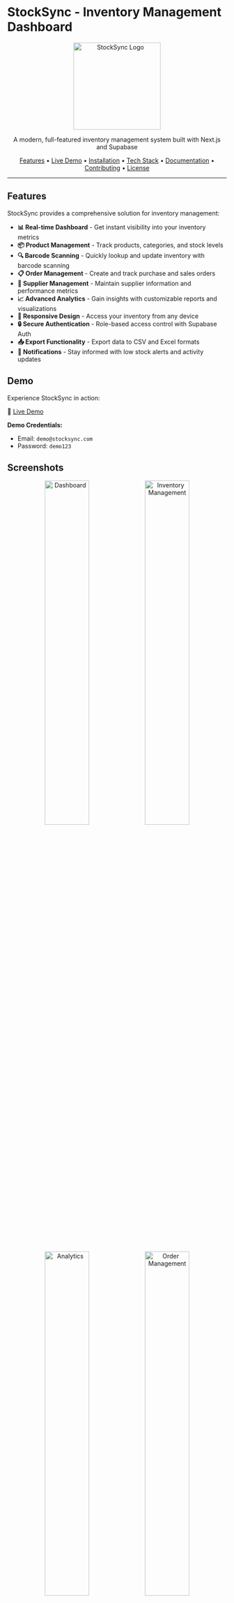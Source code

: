# StockSync - Inventory Management Dashboard

<p align="center">
  <img src="public/images/stocksync-logo.png" alt="StockSync Logo" width="200" />
</p>

<p align="center">
  A modern, full-featured inventory management system built with Next.js and Supabase
</p>

<p align="center">
  <a href="#features">Features</a> •
  <a href="#demo">Live Demo</a> •
  <a href="#installation">Installation</a> •
  <a href="#tech-stack">Tech Stack</a> •
  <a href="#documentation">Documentation</a> •
  <a href="#contributing">Contributing</a> •
  <a href="#license">License</a>
</p>

---

## Features

StockSync provides a comprehensive solution for inventory management:

- **📊 Real-time Dashboard** - Get instant visibility into your inventory metrics
- **📦 Product Management** - Track products, categories, and stock levels
- **🔍 Barcode Scanning** - Quickly lookup and update inventory with barcode scanning
- **📋 Order Management** - Create and track purchase and sales orders
- **👥 Supplier Management** - Maintain supplier information and performance metrics
- **📈 Advanced Analytics** - Gain insights with customizable reports and visualizations
- **📱 Responsive Design** - Access your inventory from any device
- **🔒 Secure Authentication** - Role-based access control with Supabase Auth
- **📤 Export Functionality** - Export data to CSV and Excel formats
- **🔔 Notifications** - Stay informed with low stock alerts and activity updates

## Demo

Experience StockSync in action:

🔗 [Live Demo](https://stocksync-demo.vercel.app)

**Demo Credentials:**
- Email: `demo@stocksync.com`
- Password: `demo123`

## Screenshots

<p align="center">
  <img src="public/images/dashboard-screenshot.png" alt="Dashboard" width="45%" />
  <img src="public/images/inventory-screenshot.png" alt="Inventory Management" width="45%" />
</p>

<p align="center">
  <img src="public/images/analytics-screenshot.png" alt="Analytics" width="45%" />
  <img src="public/images/orders-screenshot.png" alt="Order Management" width="45%" />
</p>

## Installation

### Prerequisites

- Node.js 18.x or later
- npm or yarn
- Supabase account

### Setup Instructions

1. **Clone the repository**

\`\`\`bash
git clone https://github.com/yourusername/stocksync.git
cd stocksync
\`\`\`

2. **Install dependencies**

\`\`\`bash
npm install
# or
yarn install
\`\`\`

3. **Set up environment variables**

Create a `.env.local` file in the root directory with the following variables:

\`\`\`
NEXT_PUBLIC_SUPABASE_URL=your_supabase_url
NEXT_PUBLIC_SUPABASE_ANON_KEY=your_supabase_anon_key
SUPABASE_SERVICE_ROLE_KEY=your_supabase_service_role_key
\`\`\`

4. **Set up the database**

Follow the instructions in [supabase-integration.md](./supabase-integration.md) to set up your Supabase database with the required schema.

5. **Run the development server**

\`\`\`bash
npm run dev
# or
yarn dev
\`\`\`

6. **Open your browser**

Navigate to [http://localhost:3000](http://localhost:3000) to see the application.

## Production Deployment

### Deploy on Vercel

The easiest way to deploy StockSync is to use [Vercel](https://vercel.com):

[![Deploy with Vercel](https://vercel.com/button)](https://vercel.com/new/clone?repository-url=https%3A%2F%2Fgithub.com%2Fyourusername%2Fstocksync)

### Environment Variables

Make sure to add the following environment variables to your Vercel project:

- `NEXT_PUBLIC_SUPABASE_URL`
- `NEXT_PUBLIC_SUPABASE_ANON_KEY`
- `SUPABASE_SERVICE_ROLE_KEY`

## Tech Stack

StockSync is built with modern technologies:

- **Frontend**:
  - [Next.js](https://nextjs.org/) - React framework with App Router
  - [React](https://reactjs.org/) - UI library
  - [Tailwind CSS](https://tailwindcss.com/) - Utility-first CSS framework
  - [shadcn/ui](https://ui.shadcn.com/) - Reusable component library
  - [Recharts](https://recharts.org/) - Charting library
  - [Framer Motion](https://www.framer.com/motion/) - Animation library

- **Backend**:
  - [Supabase](https://supabase.com/) - Open source Firebase alternative
  - [PostgreSQL](https://www.postgresql.org/) - Relational database
  - [Next.js API Routes](https://nextjs.org/docs/api-routes/introduction) - Serverless functions

- **Authentication**:
  - [Supabase Auth](https://supabase.com/auth) - Authentication and authorization

- **Deployment**:
  - [Vercel](https://vercel.com/) - Deployment platform

## Documentation

Comprehensive documentation is available in the `/docs` directory:

- [User Guide](./docs/user-guide.md) - How to use StockSync
- [API Documentation](./docs/api-docs.md) - API endpoints and usage
- [Database Schema](./docs/database-schema.md) - Database structure and relationships
- [Supabase Integration](./supabase-integration.md) - Setting up Supabase
- [Contributing Guide](./CONTRIBUTING.md) - How to contribute to the project

## Project Structure

\`\`\`
stocksync/
├── app/                  # Next.js App Router
│   ├── api/              # API routes
│   ├── auth/             # Authentication pages
│   ├── dashboard/        # Dashboard pages
│   └── landing/          # Landing pages
├── components/           # React components
│   ├── analytics/        # Analytics components
│   ├── dashboard/        # Dashboard components
│   ├── inventory/        # Inventory components
│   ├── landing/          # Landing page components
│   ├── layout/           # Layout components
│   ├── orders/           # Order management components
│   ├── reports/          # Reporting components
│   ├── settings/         # Settings components
│   ├── suppliers/        # Supplier management components
│   └── ui/               # UI components (shadcn/ui)
├── hooks/                # Custom React hooks
├── lib/                  # Utility functions and shared code
├── public/               # Static assets
├── utils/                # Helper utilities
│   └── supabase/         # Supabase client utilities
└── database/             # Database scripts and migrations
    └── schema.sql        # Database schema
\`\`\`

## Contributing

Contributions are welcome! Please feel free to submit a Pull Request.

1. Fork the repository
2. Create your feature branch (`git checkout -b feature/amazing-feature`)
3. Commit your changes (`git commit -m 'Add some amazing feature'`)
4. Push to the branch (`git push origin feature/amazing-feature`)
5. Open a Pull Request

Please read [CONTRIBUTING.md](./CONTRIBUTING.md) for details on our code of conduct and the process for submitting pull requests.

## License

This project is licensed under the MIT License - see the [LICENSE](LICENSE) file for details.

## Acknowledgements

- [Supabase](https://supabase.com/) for the amazing backend platform
- [shadcn/ui](https://ui.shadcn.com/) for the beautiful UI components
- [Vercel](https://vercel.com/) for the hosting platform
- All the open-source libraries that made this project possible

---

<p align="center">
  Made with ❤️ by Your Name
</p>
\`\`\`

Finally, let's create a detailed Supabase integration guide:
